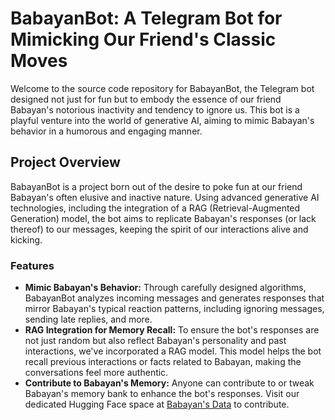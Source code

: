# BabayanBot: A Telegram Bot for Mimicking Our Friend's Classic Moves

Welcome to the source code repository for BabayanBot, the Telegram bot designed not just for fun but to embody the essence of our friend Babayan's notorious inactivity and tendency to ignore us. This bot is a playful venture into the world of generative AI, aiming to mimic Babayan's behavior in a humorous and engaging manner.

## Project Overview

BabayanBot is a project born out of the desire to poke fun at our friend Babayan's often elusive and inactive nature. Using advanced generative AI technologies, including the integration of a RAG (Retrieval-Augmented Generation) model, the bot aims to replicate Babayan's responses (or lack thereof) to our messages, keeping the spirit of our interactions alive and kicking.

### Features

- **Mimic Babayan's Behavior:** Through carefully designed algorithms, BabayanBot analyzes incoming messages and generates responses that mirror Babayan's typical reaction patterns, including ignoring messages, sending late replies, and more.
- **RAG Integration for Memory Recall:** To ensure the bot's responses are not just random but also reflect Babayan's personality and past interactions, we've incorporated a RAG model. This model helps the bot recall previous interactions or facts related to Babayan, making the conversations feel more authentic.
- **Contribute to Babayan's Memory:** Anyone can contribute to or tweak Babayan's memory bank to enhance the bot's responses. Visit our dedicated Hugging Face space at [Babayan's Data](https://huggingface.co/spaces/koq1231/Babayan_data) to contribute.


